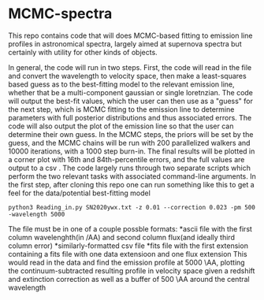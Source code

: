 # MCMC-spectra
This repo contains code that will does MCMC-based fitting to emission line profiles in astronomical spectra, largely aimed at supernova spectra but certainly with utility for other kinds of objects.

In general, the code will run in two steps. First, the code will read in the file and convert the wavelength to velocity space, then make a least-squares based guess as to the best-fitting model to the relevant emission line, whether that be a multi-component gaussian or single loretnzian. The code will output the best-fit values, which the user can then use as a "guess" for the next step, which is MCMC fitting to the emission line to determine parameters with full posterior distributions and thus associated errors. The code will also output the plot of the emission line so that the user can determine their own guess. In the MCMC steps, the priors will be set by the guess, and the MCMC chains will be run with 200 parallelized walkers and 10000 iterations, with a 1000 step burn-in. The final results will be plotted in a corner plot with 16th and 84th-percentile errors, and the full values are output to a csv .
The code largely runs through two separate scripts which perform the two relevant tasks with associated command-line arguments.
In the first step, after cloning this repo one can run something like this to get a feel for the data/potential best-fitting model

```
python3 Reading_in.py SN2020ywx.txt -z 0.01 --correction 0.023 -pm 500 -wavelength 5000
```
The file must be in one of a couple possble formats:
*ascii file with the first column wavelenghth(in /AA) and second column flux(and ideally third column error)
*similarly-formatted csv file
*fits file with the first extension containing a fits file with one data extensioon and one flux extension
This would read in the data and find the emission profile at 5000 \AA, plotting the continuum-subtracted resulting profile in velocity space given a redshift and extinction correction as well as a buffer of 500 \AA around the central wavelength
